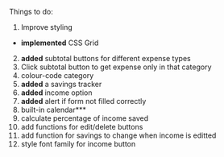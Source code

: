 Things to do:

1. Improve styling
  - **implemented** CSS Grid
2. **added** subtotal buttons for different expense types
3. Click subtotal button to get expense only in that category
4. colour-code category
5. **added** a savings tracker
6. **added** income option
7. **added** alert if form not filled correctly
8. built-in calendar***
9. calculate percentage of income saved
10. add functions for edit/delete buttons
11. add function for savings to change when income is editted
12. style font family for income button
